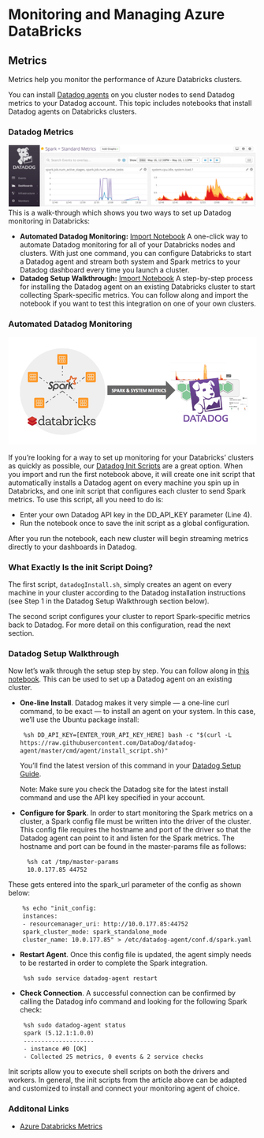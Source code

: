 # Monitoring and Managing Azure DataBricks

## Metrics
Metrics help you monitor the performance of Azure Databricks clusters.

You can install [Datadog agents](https://www.datadoghq.com/) on you cluster nodes to send Datadog metrics to your Datadog account. This topic includes notebooks that install Datadog agents on Databricks clusters.

### Datadog Metrics
![Datadog](media/datadog.png)  
This is a walk-through which shows you two ways to set up Datadog monitoring in Databricks:

 - **Automated Datadog Monitoring:** [Import Notebook](https://docs.databricks.com/_static/notebooks/datadog-init-script.html) A one-click way to automate Datadog monitoring for all of your Databricks nodes and clusters. With just one command, you can configure Databricks to start a Datadog agent and stream both system and Spark metrics to your Datadog dashboard every time you launch a cluster.
 - **Datadog Setup Walkthrough:** [Import Notebook](https://docs.databricks.com/_static/notebooks/initialize-data-dog-agent.html) A step-by-step process for installing the Datadog agent on an existing Databricks cluster to start collecting Spark-specific metrics. You can follow along and import the notebook if you want to test this integration on one of your own clusters.

### Automated Datadog Monitoring

![Datadog](media/spark-datadog.png)    

If you’re looking for a way to set up monitoring for your Databricks’ clusters as quickly as possible, our [Datadog Init Scripts](https://docs.databricks.com/_static/notebooks/datadog-init-script.html) are a great option. When you import and run the first notebook above, it will create one init script that automatically installs a Datadog agent on every machine you spin up in Databricks, and one init script that configures each cluster to send Spark metrics. To use this script, all you need to do is:

- Enter your own Datadog API key in the DD_API_KEY parameter (Line 4).
- Run the notebook once to save the init script as a global configuration.  

After you run the notebook, each new cluster will begin streaming metrics directly to your dashboards in Datadog.

### What Exactly Is the init Script Doing?
The first script, `datadogInstall.sh`, simply creates an agent on every machine in your cluster according to the Datadog installation instructions (see Step 1 in the Datadog Setup Walkthrough section below).

The second script configures your cluster to report Spark-specific metrics back to Datadog. For more detail on this configuration, read the next section.

### Datadog Setup Walkthrough

Now let’s walk through the setup step by step. You can follow along in [this notebook](https://docs.databricks.com/user-guide/faq/datadog.html#initialize-data-dog-agent). This can be used to set up a Datadog agent on an existing cluster.

 - **One-line Install**. Datadog makes it very simple — a one-line curl command, to be exact — to install an agent on your system. In this case, we’ll use the Ubuntu package install:  

        %sh DD_API_KEY=[ENTER_YOUR_API_KEY_HERE] bash -c "$(curl -L https://raw.githubusercontent.com/DataDog/datadog-agent/master/cmd/agent/install_script.sh)"  

    You’ll find the latest version of this command in your [Datadog Setup Guide](https://app.datadoghq.com/account/settings#agent/ubuntu).

    Note: Make sure you check the Datadog site for the latest install command and use the API key specified in your account.

- **Configure for Spark**. In order to start monitoring the Spark metrics on a cluster, a Spark config file must be written into the driver of the cluster. This config file requires the hostname and port of the driver so that the Datadog agent can point to it and listen for the Spark metrics. The hostname and port can be found in the master-params file as follows:  

        %sh cat /tmp/master-params
        10.0.177.85 44752  

These gets entered into the spark_url parameter of the config as shown below:

        %s echo "init_config:
        instances:
        - resourcemanager_uri: http://10.0.177.85:44752
        spark_cluster_mode: spark_standalone_mode
        cluster_name: 10.0.177.85" > /etc/datadog-agent/conf.d/spark.yaml  

 - **Restart Agent**. Once this config file is updated, the agent simply needs to be restarted in order to complete the Spark integration.  

        %sh sudo service datadog-agent restart  

 - **Check Connection**. A successful connection can be confirmed by calling the Datadog info command and looking for the following Spark check:  
 
        %sh sudo datadog-agent status
        spark (5.12.1:1.0.0)
        --------------------
        - instance #0 [OK]
        - Collected 25 metrics, 0 events & 2 service checks

 Init scripts allow you to execute shell scripts on both the drivers and workers. In general, the init scripts from the article above can be adapted and customized to install and connect your monitoring agent of choice.

### Additonal Links

- [Azure Databricks Metrics](https://docs.azuredatabricks.net/user-guide/clusters/metrics.html)